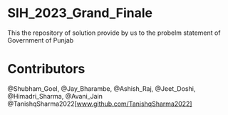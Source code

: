 # SIH_2023_Grand_Finale
 This the repository of solution provide by us to the probelm statement of Government of Punjab

# Contributors
@Shubham_Goel, @Jay_Bharambe, @Ashish_Raj, @Jeet_Doshi, @Himadri_Sharma, @Avani_Jain
@TanishqSharma2022[www.github.com/TanishqSharma2022]

